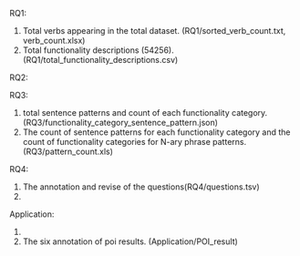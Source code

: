 RQ1:

1. Total verbs appearing in the total dataset. (RQ1/sorted_verb_count.txt, verb_count.xlsx)
2. Total functionality descriptions (54256). (RQ1/total_functionality_descriptions.csv)

RQ2:

RQ3:

1. total sentence patterns and count of each functionality category. (RQ3/functionality_category_sentence_pattern.json)
2. The count of sentence patterns for each functionality category and the count of functionality categories for N-ary phrase patterns.(RQ3/pattern_count.xls)

RQ4:

1. The annotation and revise of the questions(RQ4/questions.tsv)
2. 

Application:

1. 
2. The six annotation of poi results. (Application/POI_result)